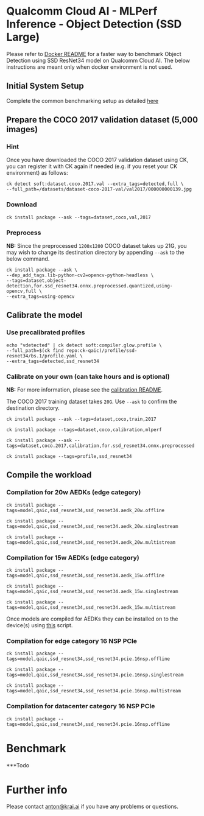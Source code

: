 # Qualcomm Cloud AI - MLPerf Inference - Object Detection (SSD Large)

Please refer to [Docker README](https://github.com/krai/ck-qaic/blob/main/docker/ssd-resnet34/README.md) for a faster way to benchmark Object Detection using SSD ResNet34 model on Qualcomm Cloud AI. The below instructions are meant only when docker environment is not used. 

## Initial System Setup

Complete the common benchmarking setup as detailed [here](https://github.com/krai/ck-qaic/blob/main/program/README.md)



<a name="prepare_coco"></a>
## Prepare the COCO 2017 validation dataset (5,000 images)

### Hint
Once you have downloaded the COCO 2017 validation dataset using CK, you can register it with CK again if needed (e.g. if you reset your CK environment) as follows:
```
ck detect soft:dataset.coco.2017.val --extra_tags=detected,full \
--full_path=/datasets/dataset-coco-2017-val/val2017/000000000139.jpg
```

<a name="prepare_coco_download"></a>
###  Download

```
ck install package --ask --tags=dataset,coco,val,2017
```


<a name="prepare_coco_preprocess"></a>
### Preprocess


**NB:** Since the preprocessed `1200x1200` COCO dataset takes up 21G, you may wish to change its destination directory by appending `--ask` to the below command.

```
ck install package --ask \
--dep_add_tags.lib-python-cv2=opencv-python-headless \
--tags=dataset,object-detection,for.ssd_resnet34.onnx.preprocessed.quantized,using-opencv,full \
--extra_tags=using-opencv
```


<a name="prepare_workload_calibrate"></a>
## Calibrate the model

### Use precalibrated profiles


```
echo "vdetected" | ck detect soft:compiler.glow.profile \
--full_path=$(ck find repo:ck-qaic)/profile/ssd-resnet34/bs.1/profile.yaml \
--extra_tags=detected,ssd_resnet34
```


### Calibrate on your own (can take hours and is optional)

**NB:** For more information, please see the [calibration README](https://github.com/krai/ck-qaic/blob/main/package/model-qaic-calibrate/README.md#ssd_resnet34).

The COCO 2017 training dataset takes `20G`. Use `--ask` to confirm the destination directory.

```
ck install package --ask --tags=dataset,coco,train,2017
```
```
ck install package --tags=dataset,coco,calibration,mlperf
```

```
ck install package --ask --tags=dataset,coco.2017,calibration,for.ssd_resnet34.onnx.preprocessed
```
```
ck install package --tags=profile,ssd_resnet34
```


<a name="prepare_workload_compile"></a>
## Compile the workload
### Compilation for 20w AEDKs (edge category)
```
ck install package --tags=model,qaic,ssd_resnet34,ssd_resnet34.aedk_20w.offline
```
```
ck install package --tags=model,qaic,ssd_resnet34,ssd_resnet34.aedk_20w.singlestream
```
```
ck install package --tags=model,qaic,ssd_resnet34,ssd_resnet34.aedk_20w.multistream
```
### Compilation for 15w AEDKs (edge category)
```
ck install package --tags=model,qaic,ssd_resnet34,ssd_resnet34.aedk_15w.offline
```
```
ck install package --tags=model,qaic,ssd_resnet34,ssd_resnet34.aedk_15w.singlestream
```
```
ck install package --tags=model,qaic,ssd_resnet34,ssd_resnet34.aedk_15w.multistream
```
Once models are compiled for AEDKs they can be installed on to the device(s) using [this](https://github.com/krai/ck-qaic/tree/main/script/setup.aedk#hr-compile-the-models-and-copy-to-the-device) script.

### Compilation for edge category 16 NSP PCIe
```
ck install package --tags=model,qaic,ssd_resnet34,ssd_resnet34.pcie.16nsp.offline
```
```
ck install package --tags=model,qaic,ssd_resnet34,ssd_resnet34.pcie.16nsp.singlestream
```
```
ck install package --tags=model,qaic,ssd_resnet34,ssd_resnet34.pcie.16nsp.multistream
```

### Compilation for datacenter category 16 NSP PCIe

```
ck install package --tags=model,qaic,ssd_resnet34,ssd_resnet34.pcie.16nsp.offline
```

# Benchmark

***Todo 

<a name="info"></a>
# Further info

Please contact anton@krai.ai if you have any problems or questions.
